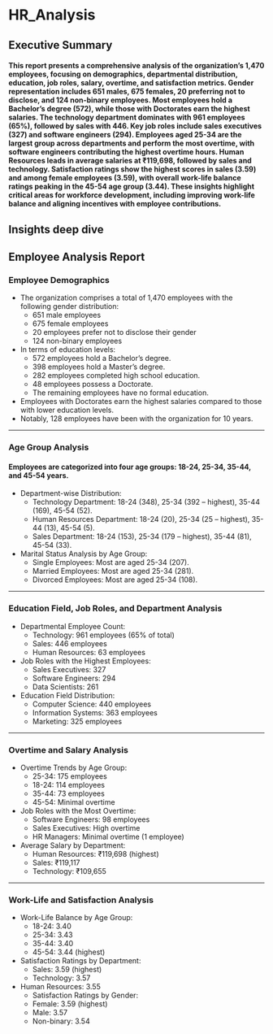 # HR_Analysis
## Executive Summary
#### This report presents a comprehensive analysis of the organization’s 1,470 employees, focusing on demographics, departmental distribution, education, job roles, salary, overtime, and satisfaction metrics. Gender representation includes 651 males, 675 females, 20 preferring not to disclose, and 124 non-binary employees. Most employees hold a Bachelor’s degree (572), while those with Doctorates earn the highest salaries. The technology department dominates with 961 employees (65%), followed by sales with 446. Key job roles include sales executives (327) and software engineers (294). Employees aged 25-34 are the largest group across departments and perform the most overtime, with software engineers contributing the highest overtime hours. Human Resources leads in average salaries at ₹119,698, followed by sales and technology. Satisfaction ratings show the highest scores in sales (3.59) and among female employees (3.59), with overall work-life balance ratings peaking in the 45-54 age group (3.44). These insights highlight critical areas for workforce development, including improving work-life balance and aligning incentives with employee contributions.

## Insights deep dive

## Employee Analysis Report
### Employee Demographics
* The organization comprises a total of 1,470 employees with the following gender distribution:
  * 651 male employees
  * 675 female employees
  * 20 employees prefer not to disclose their gender
  * 124 non-binary employees
* In terms of education levels:
  *  572 employees hold a Bachelor’s degree.
  *	398 employees hold a Master’s degree.
  *	282 employees completed high school education.
  *	48 employees possess a Doctorate.
  *	The remaining employees have no formal education.
* Employees with Doctorates earn the highest salaries compared to those with lower education levels. 
* Notably, 128 employees have been with the organization for 10 years.
________________________________________
### Age Group Analysis
#### Employees are categorized into four age groups: 18-24, 25-34, 35-44, and 45-54 years.
* Department-wise Distribution:
   * Technology Department: 18-24 (348), 25-34 (392 – highest), 35-44 (169), 45-54 (52).
   * Human Resources Department: 18-24 (20), 25-34 (25 – highest), 35-44 (13), 45-54 (5).
   * Sales Department: 18-24 (153), 25-34 (179 – highest), 35-44 (81), 45-54 (33).
* Marital Status Analysis by Age Group:
   * Single Employees: Most are aged 25-34 (207).
   * Married Employees: Most are aged 25-34 (281).
   * Divorced Employees: Most are aged 25-34 (108).
________________________________________
### Education Field, Job Roles, and Department Analysis 
*	Departmental Employee Count:
    * Technology: 961 employees (65% of total)
	 * Sales: 446 employees
	 * Human Resources: 63 employees
* Job Roles with the Highest Employees:
	 * Sales Executives: 327
	 * Software Engineers: 294
	 * Data Scientists: 261
*	Education Field Distribution:
    * Computer Science: 440 employees
	 * Information Systems: 363 employees
	 * Marketing: 325 employees
________________________________________
### Overtime and Salary Analysis
*	Overtime Trends by Age Group:
    *	25-34: 175 employees
    *	18-24: 114 employees
    *	35-44: 73 employees
    *	45-54: Minimal overtime
*	Job Roles with the Most Overtime:
    *	Software Engineers: 98 employees
    *	Sales Executives: High overtime
    *	HR Managers: Minimal overtime (1 employee)
*	Average Salary by Department:
    *	Human Resources: ₹119,698 (highest)
    *	Sales: ₹119,117
    *	Technology: ₹109,655
________________________________________
### Work-Life and Satisfaction Analysis
* Work-Life Balance by Age Group:
    * 18-24: 3.40
    *  25-34: 3.43
    *	35-44: 3.40
    *	45-54: 3.44 (highest)
*	Satisfaction Ratings by Department:
    * Sales: 3.59 (highest)
    * Technology: 3.57
*	Human Resources: 3.55
    *	Satisfaction Ratings by Gender:
    *	Female: 3.59 (highest)
    *	Male: 3.57
    *	Non-binary: 3.54
